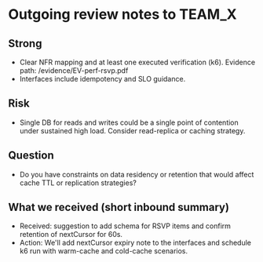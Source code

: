 # Outgoing review notes to TEAM_X

## Strong
- Clear NFR mapping and at least one executed verification (k6). Evidence path: /evidence/EV-perf-rsvp.pdf
- Interfaces include idempotency and SLO guidance.

## Risk
- Single DB for reads and writes could be a single point of contention under sustained high load. Consider read-replica or caching strategy.

## Question
- Do you have constraints on data residency or retention that would affect cache TTL or replication strategies?

## What we received (short inbound summary)
- Received: suggestion to add schema for RSVP items and confirm retention of nextCursor for 60s.
- Action: We'll add nextCursor expiry note to the interfaces and schedule k6 run with warm-cache and cold-cache scenarios.
